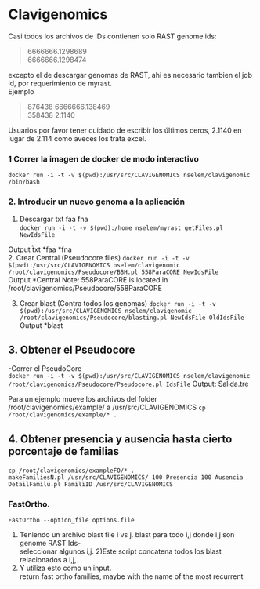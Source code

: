 # Clavigenomics

Casi todos los archivos de IDs contienen solo RAST genome ids:  
> 6666666.1298689  
> 6666666.1298474  
  
excepto el de descargar genomas de RAST, ahi es necesario tambien el job id, por requerimiento de myrast.  
Ejemplo   
> 876438     6666666.138469  
> 358438     2.1140  
  
Usuarios por favor tener cuidado de escribir los últimos ceros, 2.1140 en lugar de 2.114 como aveces los trata excel.  
   
  
### 1 Correr la imagen de docker de modo interactivo  
`docker run -i -t -v $(pwd):/usr/src/CLAVIGENOMICS nselem/clavigenomic /bin/bash`

### 2. Introducir un nuevo genoma a la aplicación  
1. Descargar txt faa fna    
`docker run -i -t -v $(pwd):/home nselem/myrast getFiles.pl NewIdsFile`  

Output ẗxt *faa *fna  
2. Crear Central  (Pseudocore files)
`docker run -i -t -v $(pwd):/usr/src/CLAVIGENOMICS nselem/clavigenomic /root/clavigenomics/Pseudocore/BBH.pl 558ParaCORE NewIdsFile`  
Output *Central
Note: 558ParaCORE is located in /root/clavigenomics/Pseudocore/558ParaCORE     
  
3. Crear blast     (Contra todos los genomas)
`docker run -i -t -v $(pwd):/usr/src/CLAVIGENOMICS nselem/clavigenomic /root/clavigenomics/Pseudocore/blasting.pl NewIdsFile OldIdsFile` 
Output *blast   

## 3. Obtener el Pseudocore  
-Correr el PseudoCore  
`docker run -i -t -v $(pwd):/usr/src/CLAVIGENOMICS nselem/clavigenomic /root/clavigenomics/Pseudocore/Pseudocore.pl IdsFile` 
Output: Salida.tre  
  
Para un ejemplo mueve los archivos del folder /root/clavigenomics/example/ a /usr/src/CLAVIGENOMICS
`cp /root/clavigenomics/example/* .`  


## 4. Obtener presencia y ausencia hasta cierto porcentaje de familias  
 `cp /root/clavigenomics/exampleFO/* .`        
`makeFamiliesN.pl /usr/src/CLAVIGENOMICS/ 100 Presencia 100 Ausencia`
`DetailFamilu.pl FamiliID /usr/src/CLAVIGENOMICS`
  
### FastOrtho.   
`FastOrtho --option_file options.file`
1) Teniendo un archivo blast file i vs j. blast  para todo i,j  donde i,j son genome RAST Ids-  
seleccionar algunos i,j. 
2)Este script concatena todos los blast relacionados a i,j,. 
3) Y utiliza esto como un input.  
return fast ortho families, maybe with the name of the most recurrent   
